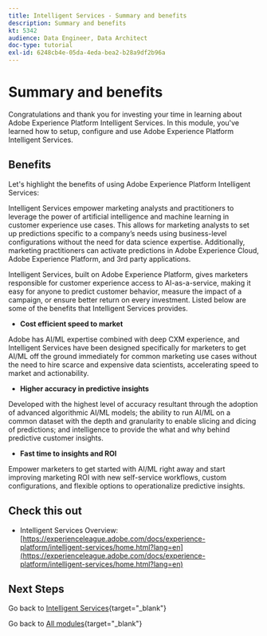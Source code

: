 ```yaml
---
title: Intelligent Services - Summary and benefits
description: Summary and benefits
kt: 5342
audience: Data Engineer, Data Architect
doc-type: tutorial
exl-id: 6248cb4e-05da-4eda-bea2-b28a9df2b96a
---
```

# Summary and benefits

Congratulations and thank you for investing your time in learning about Adobe Experience Platform Intelligent Services.
In this module, you've learned how to setup, configure and use Adobe Experience Platform Intelligent Services.

## Benefits

Let's highlight the benefits of using Adobe Experience Platform Intelligent Services:

Intelligent Services empower marketing analysts and practitioners to leverage the power of artificial intelligence and machine learning in customer experience use cases. This allows for marketing analysts to set up predictions specific to a company’s needs using business-level configurations without the need for data science expertise. Additionally, marketing practitioners can activate predictions in Adobe Experience Cloud, Adobe Experience Platform, and 3rd party applications.

Intelligent Services, built on Adobe Experience Platform, gives marketers responsible for customer experience access to AI-as-a-service, making it easy for anyone to predict customer behavior, measure the impact of a campaign, or ensure better return on every investment. Listed below are some of the benefits that Intelligent Services provides.

- **Cost efficient speed to market**

Adobe has AI/ML expertise combined with deep CXM experience, and Intelligent Services have been designed specifically for marketers to get AI/ML off the ground immediately for common marketing use cases without the need to hire scarce and expensive data scientists, accelerating speed to market and actionability.

- **Higher accuracy in predictive insights**

Developed with the highest level of accuracy resultant through the adoption of advanced algorithmic AI/ML models; the ability to run AI/ML on a common dataset with the depth and granularity to enable slicing and dicing of predictions; and intelligence to provide the what and why behind predictive customer insights.

- **Fast time to insights and ROI**

Empower marketers to get started with AI/ML right away and start improving marketing ROI with new self-service workflows, custom configurations, and flexible options to operationalize predictive insights.

## Check this out

- Intelligent Services Overview: [https://experienceleague.adobe.com/docs/experience-platform/intelligent-services/home.html?lang=en](https://experienceleague.adobe.com/docs/experience-platform/intelligent-services/home.html?lang=en)

## Next Steps

Go back to [Intelligent Services](./intelligent-services.md){target="_blank"}

Go back to [All modules](./../../../../overview.md){target="_blank"}
